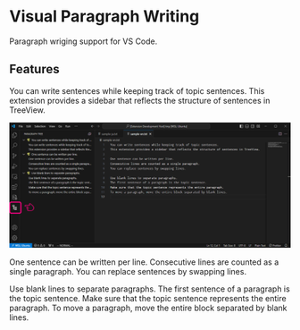 # Visual Paragraph Writing

Paragraph wriging support for VS Code.

## Features

You can write sentences while keeping track of topic sentences.
This extension provides a sidebar that reflects the structure of sentences in TreeView.

![Paragraph Tree](media/screenshot--point.png)

One sentence can be written per line.
Consecutive lines are counted as a single paragraph.
You can replace sentences by swapping lines.

Use blank lines to separate paragraphs. 
The first sentence of a paragraph is the topic sentence.
Make sure that the topic sentence represents the entire paragraph.
To move a paragraph, move the entire block separated by blank lines.

<!--
## Requirements

If you have any requirements or dependencies, add a section describing those and how to install and configure them.
-->

<!--
## Extension Settings

Include if your extension adds any VS Code settings through the `contributes.configuration` extension point.

For example:

This extension contributes the following settings:

* `myExtension.enable`: Enable/disable this extension.
* `myExtension.thing`: Set to `blah` to do something.
-->

<!--
## Known Issues

Calling out known issues can help limit users opening duplicate issues against your extension.
-->
